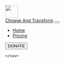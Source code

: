 <nav class="navbar navbar-expand-lg navbar-light bg-light">
    <nav class="navbar navbar-light bg-light">
        <div class="container">
            <a class="navbar-brand" href="#">
                <img src="https://exoffender.org/wp-content/uploads/2017/09/donate-icon.png" alt="" width="40"
                    height="40">
            </a>
        </div>
    </nav>
    <div class="container-fluid">
        <a class="navbar-brand" href="index.html">Chnage And Transform</a>
        <button class="navbar-toggler" type="button" data-bs-toggle="collapse" data-bs-target="#navbarNav"
            aria-controls="navbarNav" aria-expanded="false" aria-label="Toggle navigation">
            <span class="navbar-toggler-icon"></span>
        </button>
        <div class="collapse navbar-collapse" id="navbarNav">
            <ul class="navbar-nav">
                <li class="nav-item">
                    <a class="nav-link active" aria-current="page" href="index.html">Home</a>
                <li class="nav-item">
                    <a class="nav-link" href="price.html">Pricing</a>
                </li>
            </ul>
        </div>
    </div>
    <nav class="navbar navbar-light bg-light">
        <form class="container-fluid justify-content-start">
            <button class="btn btn-outline-success me-2" type="button">DONATE</button>

    </nav>
</nav>